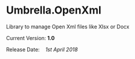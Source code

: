 # Umbrella.OpenXml
Library to manage Open Xml files like Xlsx or Docx

Current Version: <b>1.0</b>

Release Date:    <i>1st April 2018</i>
